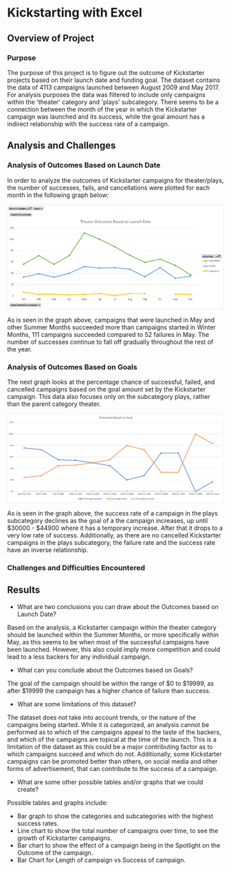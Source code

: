 # Kickstarting with Excel

## Overview of Project

### Purpose
The purpose of this project is to figure out the outcome of Kickstarter projects based on their launch date and funding goal. The dataset contains the data of 4113 campaigns launched between August 2009 and May 2017. For analysis purposes the data was filtered to include only campaigns within the 'theater' category and 'plays' subcategory. There seems to be a connection between the month of the year in which the Kickstarter campaign was launched and its success, while the goal amount has a indirect relationship with the success rate of a campaign.


## Analysis and Challenges

### Analysis of Outcomes Based on Launch Date
In order to analyze the outcomes of Kickstarter campaigns for theater/plays, the number of successes, fails, and cancellations were plotted for each month in the following graph below:

![Theater Outcomes VS Launch](https://github.com/msshahid21/kickstarter-analysis/blob/main/resources/Theater_Outcomes_vs_Launch.png)

As is seen in the graph above, campaigns that were launched in May and other Summer Months succeeded more than campaigns started in Winter Months, 111 campaigns succeeded compared to 52 failures in May. The number of successes continue to fall off gradually throughout the rest of the year.

### Analysis of Outcomes Based on Goals
The next graph looks at the percentage chance of successful, failed, and cancelled campaigns based on the goal amount set by the Kickstarter campaign. This data also focuses only on the subcategory plays, rather than the parent category theater.

![Outcomes VS Goals](https://github.com/msshahid21/kickstarter-analysis/blob/main/resources/Outcomes_vs_Goals.png)

As is seen in the graph above, the success rate of a campaign in the plays subcategory declines as the goal of a the campaign increases, up until $30000 - $44900 where it has a temporary increase. After that it drops to a very low rate of success. Additionally, as there are no cancelled Kickstarter campaigns in the plays subcategory, the failure rate and the success rate have an inverse relationship.

### Challenges and Difficulties Encountered

## Results

- What are two conclusions you can draw about the Outcomes based on Launch Date?

Based on the analysis, a Kickstarter campaign within the theater category should be launched within the Summer Months, or more specifically within May, as this seems to be when most of the successful campaigns have been launched. However, this also could imply more competition and could lead to a less backers for any individual campaign.


- What can you conclude about the Outcomes based on Goals?

The goal of the campaign should be within the range of $0 to $19999, as after $19999 the campaign has a higher chance of failure than success.

- What are some limitations of this dataset?

The dataset does not take into account trends, or the nature of the campaigns being started. While it is categorized, an analysis cannot be performed as to which of the campaigns appeal to the taste of the backers, and which of the campaigns are topical at the time of the launch. This is a limitation of the dataset as this could be a major contributing factor as to which campaigns succeed and which do not. Additionally, some Kickstarter campaigns can be promoted better than others, on social media and other forms of advertisement, that can contribute to the success of a campaign.

- What are some other possible tables and/or graphs that we could create?

Possible tables and graphs include:
  - Bar graph to show the categories and subcategories with the highest success rates.
  - Line chart to show the total number of campaigns over time, to see the growth of Kickstarter campaigns.
  - Bar chart to show the effect of a campaign being in the Spotlight on the Outcome of the campaign.
  - Bar Chart for Length of campaign vs Success of campaign.
